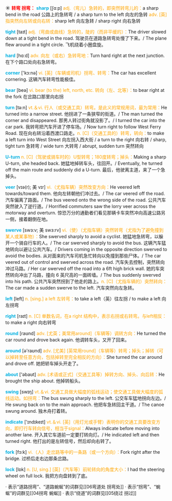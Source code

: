 ☀ <font color="red">**转弯 拐弯：**</font>
<font color="sky blue">**sharp**</font> [ʃɑːp] 
<font color="orange">adj.（弯儿）急转的，即突然转弯儿的：</font>a sharp bend in the road 公路上的急转弯 / a sharp turn to the left 向左的急转 <font color="orange">adv. [英] 指突然向左转或向右转：</font>sharp left 向左急转 / sharp right 向右急转

<font color="sky blue">**tight**</font> [taɪt] 
<font color="orange">adj.（弯曲或曲线）急转的，陡的（而非平缓的）：</font>The driver slowed down at a tight bend in the road. 驾驶员在道路急转弯处慢了下来。/ The plane flew around in a tight circle. 飞机绕着小圈盘旋。

<font color="sky blue">**hard**</font> [hɑːd] 
<font color="orange">adv. 向左（或右）急转弯地：</font>Turn hard right at the next junction. 在下个路口处向右急转弯。

<font color="sky blue">**corner**</font> ['kɔ:nə] 
<font color="orange">vi. [英]（车辆或司机）拐弯、转弯：</font>The car has excellent cornering. 这辆汽车转弯性能极佳。

<font color="sky blue">**bear**</font> [beə] 
<font color="orange">vi. bear (to the) left, north, etc. 转向（左、北等）：</font>to bear right at the fork 在岔路口那里向右拐

<font color="sky blue">**turn**</font> [tə:n] 
<font color="orange">vt.＆vi. 行人（或交通工具）转弯。是此义的常规用词，最为常用：</font>He turned into a narrow street. 他拐进了一条狭窄的街道。/ The man turned the corner and disappeared. 那男人转过街角就没影了。/ I turned the car into the car park. 我转弯把汽车开进了停车场。/ Now turn right to follow West Ferry Road. 现在向右转沿着西渡口路走。<font color="orange">n. [C]（交通工具的）转弯，转向：</font>to make a left turn into West Street 向左拐入西大街 / a turn to the right 向右转 / sharp, tight turn 急转弯 / wide turn 大转弯 / abrupt, sudden turn 突然转向 
                      
<font color="sky blue">**U-turn**</font>
<font color="orange">n. [C]（驾驶或骑车时的）U型转弯；180度转弯；掉头：</font>Making a sharp U-turn, she headed back. 她猛地掉转车头，往回开。/ Eventually, he turned off the main route and suddenly did a U-turn. 最后，他驶离主道，来了一个急掉头。
           
<font color="sky blue">**veer**</font> [vɪə(r); 美 vɪr]
<font color="orange">vi.（尤指车辆）突然改变方向：</font>He veered left towards/toward them. 他向左转朝他们冲过去。/ The car veered off the road. 汽车偏离了路面。/ The bus veered onto the wrong side of the road. 公共汽车突然驶入了逆行道。/ Horrified commuters saw the lorry veer across the motorway and overturn. 惊恐万分的通勤者们看见那辆卡车突然冲向高速公路另一侧，接着翻倒在地。

<font color="sky blue">**swerve**</font> [swɜ:v; 美 swɜ:rv]
<font color="orange">vi.（使）（尤指车辆）突然转弯（尤指为了避免撞到某人或某事物）：</font>She swerved sharply to avoid a cyclist. 她猛地急转弯，以躲开一个骑自行车的人。/ The car swerved sharply to avoid the bus. 这辆汽车猛地转向以避让公共汽车。/ Drivers coming in the opposite direction swerved to avoid the bodies. 从对面来的汽车司机急忙转向以免撞到那些尸体。/ The car veered out of control and swerved across the road. 汽车失去控制，突然转向冲过马路。/ Her car swerved off the road into a 6ft high brick wall. 她的车突然转向冲出了马路，撞向 6 英尺高的一面砖墙。/ The bus suddenly swerved into his path. 公共汽车突然拐到了他走的路上。<font color="orange">n. [C]（尤指车辆的）突然转向：</font>The car made a sudden swerve to the left. 汽车突然向左急转。

<font color="sky blue">**left**</font> [left] 
<font color="orange">n. [sing.] a left 左转弯：</font>to take a left（英）往左拐 / to make a left 向左拐弯

<font color="sky blue">**right**</font> [raɪt] 
<font color="orange">n. [C] 单数名词，在a right 结构中，表示右拐或右转弯。与left相反：</font>to make a right 向右转弯

<font color="sky blue">**round**</font> [raʊnd] 
<font color="orange">adv. [尤英；美常用around]（车辆等）调转方向：</font>He turned the car round and drove back again. 他调转车头，又开了回来。

<font color="sky blue">**around**</font> [ə'raʊnd] 
<font color="orange">adv. [尤美] [英常用round]（车辆等）转弯；掉头；掉转（可以掉转至任意方向，包括掉转至完全相反的方向）：</font>She turned the car around and drove off. 她把轿车掉头开走了。

<font color="sky blue">**about**</font> ['əbaʊt] 
<font color="orange">adv. [术语或正式]（交通工具等）掉转方向、掉头、向后转：</font>He brought the ship about. 他掉转船头。

<font color="sky blue">**swing**</font> [swɪŋ] 
<font color="orange">vt.＆vi. 交通工具做大幅度的弧线运动；使交通工具做大幅度的弧线运动。如拐弯：</font>The bus swung sharply to the left. 公交车车猛地拐向左边。/ He swung back on to the main approach. 他把车急转回主干道。/ The canoe swung around. 独木舟打着转。

<font color="sky blue">**indicate**</font> ['ɪndɪkeɪt] 
<font color="orange">vt.＆vi. [英]（用灯光或手臂）表明你的交通工具要改变方向，即打行车转向信号，相当于signal：</font>Always indicate before moving into another lane. 开入其它车道前一定要打转向灯。/ He indicated left and then turned right. 他打出的是左转信号，然后却向右转了。

<font color="sky blue">**fork**</font> [fɔ:k] 
<font color="orange">vi.（人）走岔路等中的一条路（或一个方向）：</font>Fork right after the bridge. 过桥后走右边那条岔路。

<font color="sky blue">**lock**</font> [lɒk] 
<font color="orange">n. [U, sing.] [英]（汽车等）前轮转向的角度大小：</font>I had the steering wheel on full lock. 我把方向盘转到了底。

· 表示“道路拐弯”、“道路蜿蜒”的词群见[[06弯道处 拐弯处]]
· 表示“拐弯”、“蜿蜒”的词群见[[04拐弯 蜿蜒]]
· 表示“绕道”的词群见[[05绕过 拐过]]